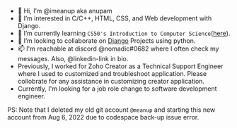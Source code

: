 - 👋 Hi, I’m @imeanup aka anupam
- 👀 I’m interested in C/C++, HTML, CSS, and Web development with Django.
- 🌱 I’m currently learning `CS50's Introduction to Computer Science`([here](https://cs50.harvard.edu/)).
- 💞️ I’m looking to collaborate on [Django](https://www.djangoproject.com/) Projects using python.
- 📫 I'm reachable at discord @nomadic#0682 where I often check my messages. Also, @linkedin-link in bio.
- Previously, I worked for Zoho Creator as a Technical Support Engineer where I used to customized and troubleshoot application. Please collobrate for any assistance in customizing creator application.
- Currently, I'm looking for a job role change to software development engineer.

PS: Note that I deleted my old git account `@meanup` and starting this new account from Aug 6, 2022 due to codespace back-up issue error.

<!---
imeanup/imeanup is a ✨ special ✨ repository because its `README.md` (this file) appears on your GitHub profile.
You can click the Preview link to take a look at your changes.
--->
